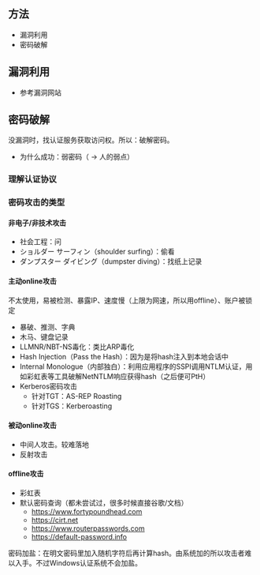 ## 方法

- 漏洞利用
- 密码破解


## 漏洞利用

- 参考漏洞网站


## 密码破解

没漏洞时，找认证服务获取访问权。所以：破解密码。

- 为什么成功：弱密码（ → 人的弱点）

### 理解认证协议

### 密码攻击的类型

#### 非电子/非技术攻击

- 社会工程：问
- ショルダー サーフィン（shoulder surfing）：偷看
- ダンプスター ダイビング（dumpster diving）：找纸上记录

#### 主动online攻击

不太使用，易被检测、暴露IP、速度慢（上限为网速，所以用offline）、账户被锁定

- 暴破、推测、字典
- 木马、键盘记录
- LLMNR/NBT-NS毒化：类比ARP毒化
- Hash Injection（Pass the Hash）：因为是将hash注入到本地会话中
- Internal Monologue（内部独白）：利用应用程序的SSPI调用NTLM认证，用如彩虹表等工具破解NetNTLM响应获得hash（之后便可PtH）
- Kerberos密码攻击
    - 针对TGT：AS-REP Roasting
    - 针对TGS：Kerberoasting

#### 被动online攻击

- 中间人攻击。较难落地
- 反射攻击

#### offline攻击

- 彩虹表
- 默认密码查询（都未尝试过，很多时候直接谷歌/文档）
    - <https://www.fortypoundhead.com>
    - <https://cirt.net>
    - <https://www.routerpasswords.com>
    - <https://default-password.info>

密码加盐：在明文密码里加入随机字符后再计算hash。由系统加的所以攻击者难以入手。不过Windows认证系统不会加盐。